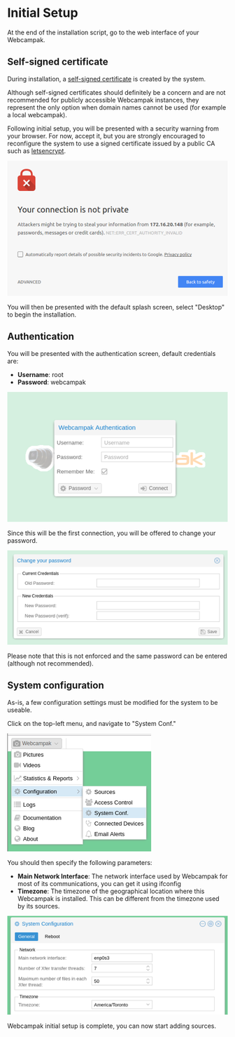 # Initial Setup

At the end of the installation script, go to the web interface of your Webcampak.

## Self-signed certificate

During installation, a [self-signed certificate](https://en.wikipedia.org/wiki/Self-signed_certificate) is created by the system.

Although self-signed certificates should definitely be a concern and are not recommended for publicly accessible Webcampak instances, they represent the only option when domain names cannot be used (for example a local webcampak).

Following initial setup, you will be presented with a security warning from your browser. For now, accept it, but you are strongly encouraged to reconfigure the system to use a signed certificate issued by a public CA such as [letsencrypt](https://letsencrypt.org/).

[![Self Signed certificate warning](images/webcampak-certificate.png "Self Signed certificate warning")](images/webcampak-certificate.png "Click to see the full image.")

You will then be presented with the default splash screen, select "Desktop" to begin the installation.

## Authentication

You will be presented with the authentication screen, default credentials are:
* __Username__: root
* __Password__: webcampak

[![Login](images/webcampak-login.png "Login")](images/webcampak-login.png "Click to see the full image.")

Since this will be the first connection, you will be offered to change your password.

[![Change Password](images/webcampak-login-change-password.png "Change Password")](images/webcampak-login-change-password.png "Click to see the full image.")

Please note that this is not enforced and the same password can be entered (although not recommended).

## System configuration

As-is, a few configuration settings must be modified for the system to be useable.

Click on the top-left menu, and navigate to "System Conf."

[![System Menu](images/webcampak-system-menu.png "System Menu")](images/webcampak-system-menu.png "Click to see the full image.")

You should then specify the following parameters:

* __Main Network Interface__: The network interface used by Webcampak for most of its communications, you can get it using ifconfig
* __Timezone__: The timezone of the geographical location where this Webcampak is installed. This can be different from the timezone used by its sources.

[![System Menu](images/webcampak-system-config.png "System Menu")](images/webcampak-system-config.png "Click to see the full image.")

Webcampak initial setup is complete, you can now start adding sources.
